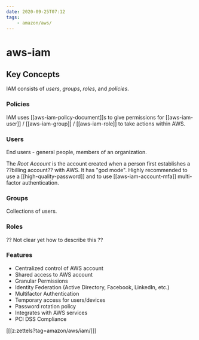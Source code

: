 ```yaml
---
date: 2020-09-25T07:12
tags:
    - amazon/aws/
---
```


# aws-iam

## Key Concepts

IAM consists of *users*, *groups*, *roles*, and *policies*. 

### Policies

IAM uses [[aws-iam-policy-document]]s to give permissions for [[aws-iam-user]] / [[aws-iam-group]] / [[aws-iam-role]] to take actions within AWS.


### Users
End users - general people, members of an organization.

The *Root Account* is the account created when a person first establishes a ??billing account?? with AWS. It has "god mode". Highly recommended to use a [[high-quality-password]] and to use [[aws-iam-account-mfa]] multi-factor authentication.

### Groups

Collections of users.


### Roles

?? Not clear yet how to describe this ??

### Features
* Centralized control of AWS account
* Shared access to AWS account
* Granular Permissions
* Identity Federation (Active Directory, Facebook, LinkedIn, etc.)
* Multifactor Authentication
* Temporary access for users/devices
* Password rotation policy
* Integrates with AWS services
* PCI DSS Compliance

[[[z:zettels?tag=amazon/aws/iam/]]]
